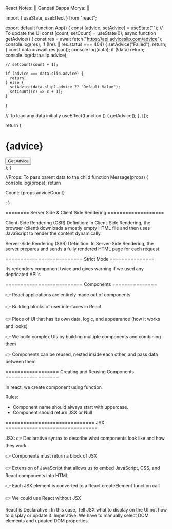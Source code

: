 React Notes:
|| Ganpati Bappa Morya: ||

import { useState, useEffect } from "react";

export default function App() {
const [advice, setAdvice] = useState(""); // To update the UI
const [count, setCount] = useState(0);
async function getAdvice() {
const res = await fetch("https://api.adviceslip.com/advice");
console.log(res);
if (!res || res.status === 404) {
setAdvice("Failed");
return;
}
const data = await res.json();
console.log(data);
if (!data) return;
console.log(data.slip.advice);

    // setCount(count + 1);

    if (advice === data.slip.advice) {
      return;
    } else {
      setAdvice(data.slip?.advice ?? "Default Value");
      setCount((c) => c + 1);
    }

}

// To load any data initially
useEffect(function () {
getAdvice();
}, []);

return (

<div>
<h1>{advice}</h1>
<button onClick={getAdvice}>Get Advice</button>
<Message adviceCount={count} default="Default Value" />
</div>
);
}

//Props: To pass parent data to the child
function Message(props) {
console.log(props);
return <p>Count: {props.adviceCount}</p>;
}

======== Server Side & Client Side Rendering ===================

Client-Side Rendering (CSR)
Definition:
In Client-Side Rendering, the browser (client) downloads a mostly empty HTML file and then uses JavaScript to render the content dynamically.

Server-Side Rendering (SSR)
Definition:
In Server-Side Rendering, the server prepares and sends a fully rendered HTML page for each request.

========================== Strict Mode ===============

Its redenders component twice and gives warning if we used any depricated API's

========================== Components ===============

👉 React applications are entirely made out of components

👉 Building blocks of user interfaces in React

👉 Piece of UI that has its own data, logic, and appearance (how it works and looks)

👉 We build complex UIs by building multiple components and combining them

👉 Components can be reused, nested inside each other, and pass data between them

================== Creating and Reusing Components ==================

In react, we create component using function

Rules:

- Component name should always start with uppercase.
- Component should return JSX or Null

============================== JSX ===============================

JSX:
👉 Declarative syntax to describe what components look like and how they work

👉 Components must return a block of JSX

👉 Extension of JavaScript that allows us to embed JavaScript, CSS, and React components into HTML

👉 Each JSX element is converted to a React.createElement function call

👉 We could use React without JSX

React is Declarative : In this case, Tell JSX what to display on the UI not how to display or update it.
Imperative: We have to manually select DOM elements and updated DOM properties.
